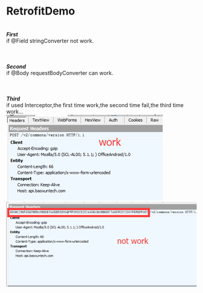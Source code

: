 # RetrofitDemo

<br>***First***
<br>if @Field stringConverter not work.
<br>
<br>
<br>
<br>***Second***
<br>if @Body requestBodyConverter can work.
<br>
<br>
<br>
<br>***Third***
<br>if used Interceptor,the first time work,the second time fail,the third time work...
<br>![image](https://github.com/JakeWoki/RetrofitDemo/blob/master/20161123105759.png?raw=true)
<br>![image](https://github.com/JakeWoki/RetrofitDemo/blob/master/20161123105837.png?raw=true)

